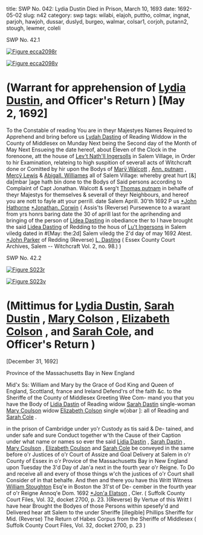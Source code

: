 title: SWP No. 042: Lydia Dustin Died in Prison, March 10, 1693
date: 1692-05-02
slug: n42
category: swp
tags: wilabi, elajoh, puttho, colmar, ingnat, parjoh, hawjoh, dussar, duslyd, burgeo, walmar, colsar1, corjoh, putann2, stough, lewmer, coleli




<div markdown class="doc" id="n42.1">

<div class="doc_id">SWP No. 42.1</div>



<span markdown class="figure">[![Figure ecca2098r](archives/ecca/thumb/ecca2098r.jpg)](archives/ecca/large/ecca2098r.jpg)</span>



<span markdown class="figure">[![Figure ecca2098v](archives/ecca/thumb/ecca2098v.jpg)](archives/ecca/large/ecca2098v.jpg)</span>


# (Warrant for apprehension of [Lydia Dustin](/tag/duslyd.html), and Officer's Return ) [May 2, 1692]
To the Constable of reading 
You are in theyr Majestyes Names Required to Apprehend and  bring before us [Lydah Dasting](/tag/duslyd.html) of Reading Widdow in the County of  Middlesex on Munday Next being the Second day of the Month of  May Next Ensueing the date hereof, about Eleven of the Clock in  the forenoone, att the house of [Lev't Nath'll Ingersolls](/tag/ingnat.html) in Salem  Village, in Order to hir Examination, relateing to high suspition of  severall acts of Witchcraft done or Comitted by hir upon the Bodys  of [Marÿ Walcott](/tag/walmar.html) , [Ann. putnam](/tag/putann2.html) , [Mercÿ Lewis](/tag/lewmer.html) & [Abigall. Williames](/tag/wilabi.html)  all of Salem Village: whereby great hurt [&] da[mbar ]age hath bin  done to the Bodys of Said persons according to Complaint of Capt  Jonathan. Walcott & serg't [Thomas putnam](/tag/puttho.html) in behalfe of theyr  Majestys for themselves & severall of theyr Neighbours, and hereof  you are nott to fayle att your perrill. date Salem Aprill. 30'th 1692
P us [*John Hathorne](/tag/hawjoh.html)  [*Jonathan. Corwin](/tag/corjoh.html) {  Assis'ts (Reverse)  Pursewence to a warant from yrs honrs baring date the 30  of aprill last for the aprihending and bringing of the person of  [Lidea Dasting](/tag/duslyd.html) in obediance ther to I have brought the said [Lidea Dasting](/tag/duslyd.html) of Redding to the hous of [Lu't Ingersons](/tag/ingnat.html) in Salem viledg  dated in #[May: the:2d] Salem viledg the 2'd day of may 1692 Atest. [*John Parker](/tag/parjoh.html) of Redding (Reverse)  [L. Dasting](/tag/duslyd.html) ( Essex County Court Archives, Salem -- Witchcraft Vol. 2, no. 98.) )

</div>



<div markdown class="doc" id="n42.2">

<div class="doc_id">SWP No. 42.2</div>



<span markdown class="figure">[![Figure S023r](archives/Suffolk/small/S023A.jpg)](archives/Suffolk/large/S023A.jpg)</span>



<span markdown class="figure">[![Figure S023v](archives/Suffolk/small/S023B.jpg)](archives/Suffolk/large/S023B.jpg)</span>


# (Mittimus for [Lydia Dustin](/tag/duslyd.html), [Sarah Dustin](/tag/dussar.html) , [Mary Colson](/tag/colmar.html) , [Elizabeth Colson](/tag/coleli.html) , and [Sarah Cole](/tag/colsar1.html), and Officer's Return )

[December 31, 1692]

Province of the Massachusetts Bay in New England 

Mid'x Ss: William and Mary by the Grace of God King and Queen  of England, Scottland, france and Ireland Defend'rs of the faith  &c. to the Sheriffe of the County of Middlesex Greeting Wee Com-  mand you that you have the Body of [Lidia Dastin](/tag/duslyd.html) of Reading widow  [Sarah Dastin](/tag/dussar.html) single-woman [Mary Coulson](/tag/colmar.html) widow [Elizabeth Colson](/tag/coleli.html)  single w[obar ]: all of Reading and [Sarah Cole](/tag/colsar1.html) .

in the prison of Cambridge under yo'r Custody as tis said & De-  tained, and under safe and sure Conduct together w'th the Cause of  their Caption under what name or names so ever the said [Lidia Dastin](/tag/duslyd.html) , [Sarah Dastin](/tag/dussar.html) , [Mary Coulson](/tag/colmar.html) , [Elizabeth Coulson](/tag/coleli.html) and [Sarah Cole](/tag/colsar1.html) be conveyed in the same before o'r Justices of o'r Court of  Assize and Goal Delivery at Salem in o'r County of Essex in o'r  Provice of the Massachusetts Bay in New England upon Tuesday the  3'd Day of Jan'a next in the fourth year o'r Reigne. To Do and  receive all and every of those things w'ch the justices of o'r Court  shall Consider of in that behalfe. And then and there you have this  Writt Witness [William Stoughton](/tag/stough.html) Esq'e in Boston the 31'st of De-  cember in the fourth year of o'r Reigne Annoq'e Dom. 1692
[*Jon'a Elatson](/tag/elajoh.html) , Cler. ( Suffolk County Court Files, Vol. 32, docket 2700, p. 23. )(Reverse) By Vertue of this Writt I have hear Brought the Bodyes of those  Persons within spesefy'd and Delivered hear att Salem to the under  Sheriffe [illegible] Phillips  Sheriffe for Mid. (Reverse) The Return of Habes Corpus from the Sheriffe of Middlesex  ( Suffolk County Court Files, Vol. 32, docket 2700, p. 23 )

</div>

